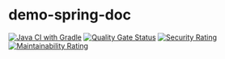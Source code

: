 # demo-spring-doc

[![Java CI with Gradle](https://github.com/olemerdy/demo-spring-doc/actions/workflows/gradle-build.yml/badge.svg)](https://github.com/olemerdy/demo-spring-doc/actions/workflows/gradle-build.yml)
[![Quality Gate Status](https://sonarcloud.io/api/project_badges/measure?project=olemerdy_demo-spring-doc&metric=alert_status)](https://sonarcloud.io/summary/new_code?id=olemerdy_demo-spring-doc)
[![Security Rating](https://sonarcloud.io/api/project_badges/measure?project=olemerdy_demo-spring-doc&metric=security_rating)](https://sonarcloud.io/summary/new_code?id=olemerdy_demo-spring-doc)
[![Maintainability Rating](https://sonarcloud.io/api/project_badges/measure?project=olemerdy_demo-spring-doc&metric=sqale_rating)](https://sonarcloud.io/summary/new_code?id=olemerdy_demo-spring-doc)